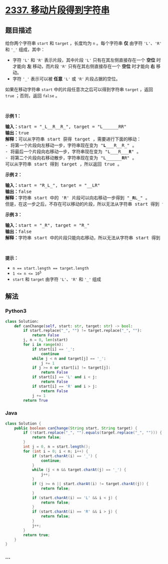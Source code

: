 # [2337. 移动片段得到字符串](https://leetcode-cn.com/problems/move-pieces-to-obtain-a-string)

## 题目描述

<!-- 这里写题目描述 -->

<p>给你两个字符串 <code>start</code> 和 <code>target</code> ，长度均为 <code>n</code> 。每个字符串 <strong>仅</strong> 由字符 <code>'L'</code>、<code>'R'</code> 和 <code>'_'</code> 组成，其中：</p>

<ul>
	<li>字符 <code>'L'</code> 和 <code>'R'</code> 表示片段，其中片段 <code>'L'</code> 只有在其左侧直接存在一个 <strong>空位</strong> 时才能向 <strong>左</strong> 移动，而片段 <code>'R'</code> 只有在其右侧直接存在一个 <strong>空位</strong> 时才能向 <strong>右</strong> 移动。</li>
	<li>字符 <code>'_'</code> 表示可以被 <strong>任意</strong> <code>'L'</code> 或 <code>'R'</code> 片段占据的空位。</li>
</ul>

<p>如果在移动字符串 <code>start</code> 中的片段任意次之后可以得到字符串 <code>target</code> ，返回 <code>true</code> ；否则，返回 <code>false</code> 。</p>

<p>&nbsp;</p>

<p><strong>示例 1：</strong></p>

<pre><strong>输入：</strong>start = "_L__R__R_", target = "L______RR"
<strong>输出：</strong>true
<strong>解释：</strong>可以从字符串 start 获得 target ，需要进行下面的移动：
- 将第一个片段向左移动一步，字符串现在变为 "<strong>L</strong>___R__R_" 。
- 将最后一个片段向右移动一步，字符串现在变为 "L___R___<strong>R</strong>" 。
- 将第二个片段向右移动散步，字符串现在变为 "L______<strong>R</strong>R" 。
可以从字符串 start 得到 target ，所以返回 true 。
</pre>

<p><strong>示例 2：</strong></p>

<pre><strong>输入：</strong>start = "R_L_", target = "__LR"
<strong>输出：</strong>false
<strong>解释：</strong>字符串 start 中的 'R' 片段可以向右移动一步得到 "_<strong>R</strong>L_" 。
但是，在这一步之后，不存在可以移动的片段，所以无法从字符串 start 得到 target 。
</pre>

<p><strong>示例 3：</strong></p>

<pre><strong>输入：</strong>start = "_R", target = "R_"
<strong>输出：</strong>false
<strong>解释：</strong>字符串 start 中的片段只能向右移动，所以无法从字符串 start 得到 target 。</pre>

<p>&nbsp;</p>

<p><strong>提示：</strong></p>

<ul>
	<li><code>n == start.length == target.length</code></li>
	<li><code>1 &lt;= n &lt;= 10<sup>5</sup></code></li>
	<li><code>start</code> 和 <code>target</code> 由字符 <code>'L'</code>、<code>'R'</code> 和 <code>'_'</code> 组成</li>
</ul>


## 解法

<!-- 这里可写通用的实现逻辑 -->

<!-- tabs:start -->

### **Python3**

<!-- 这里可写当前语言的特殊实现逻辑 -->

```python
class Solution:
    def canChange(self, start: str, target: str) -> bool:
        if start.replace("_", "") != target.replace("_", ""):
            return False
        j, n = 0, len(start)
        for i in range(n):
            if start[i] == '_':
                continue
            while j < n and target[j] == '_':
                j += 1
            if j >= n or start[i] != target[j]:
                return False
            if start[i] == 'L' and i < j:
                return False
            if start[i] == 'R' and i > j:
                return False
            j += 1
        return True
```

### **Java**

<!-- 这里可写当前语言的特殊实现逻辑 -->

```java
class Solution {
    public boolean canChange(String start, String target) {
        if (!start.replace("_", "").equals(target.replace("_", ""))) {
            return false;
        }
        int j = 0, n = start.length();
        for (int i = 0; i < n; i++) {
            if (start.charAt(i) == '_') {
                continue;
            }
            while (j < n && target.charAt(j) == '_') {
                j++;
            }
            if (j >= n || start.charAt(i) != target.charAt(j)) {
                return false;
            }
            if (start.charAt(i) == 'L' && i < j) {
                return false;
            }
            if (start.charAt(i) == 'R' && i > j) {
                return false;
            }
            j++;
        }
        return true;
    }
}
```

### **...**

```

```

<!-- tabs:end -->
